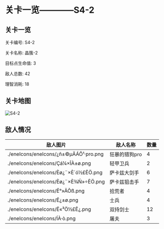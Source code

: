 # 关卡一览————S4-2


## 关卡一览

关卡编号: S4-2

关卡名称: 晶簇-2

目标点生命值: 3

敌人总数: 42

理智消耗: 18


## 关卡地图
![S4-2](./oprMap/S4-2.png)

## 敌人情况

| 敌人图片 | 敌人名称 | 数量  |
|---------|-----|-----|
| ./eneIcons/eneIcons/¿ñ±©µÄÁÔ¹·pro.png| 狂暴的猎狗pro  |   4  |
| ./eneIcons/eneIcons/Çá¼×ÎÀ±ø.png| 轻甲卫兵  |   2  |
| ./eneIcons/eneIcons/Èø¿¨×È´ó½£ÊÖ.png| 萨卡兹大剑手  |   6  |
| ./eneIcons/eneIcons/Èø¿¨×È¾Ñ»÷ÊÖ.png| 萨卡兹狙击手  |   7  |
| ./eneIcons/eneIcons/Ê°»ÄÕß.png| 拾荒者  |   4  |
| ./eneIcons/eneIcons/Ê¿±ø.png| 士兵  |   4  |
| ./eneIcons/eneIcons/Ë«³Ö½£Ê¿.png| 双持剑士  |   12  |
| ./eneIcons/eneIcons/ÍÀ·ò.png| 屠夫  |   3  |

